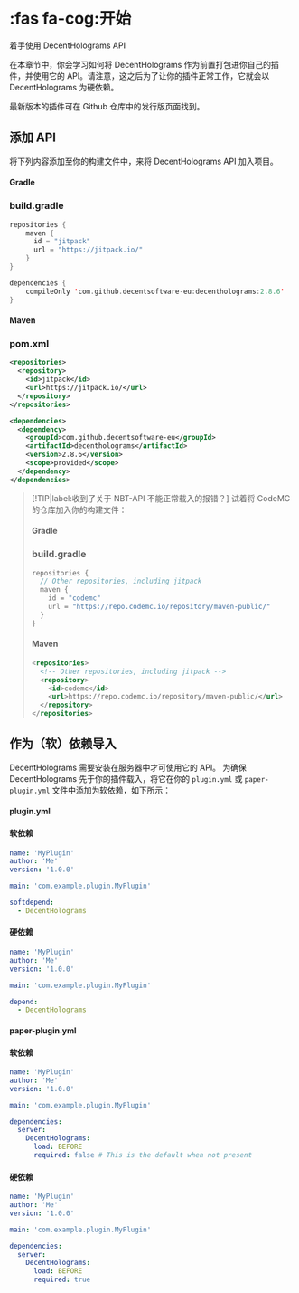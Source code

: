 # :fas fa-cog:开始
着手使用 DecentHolograms API

在本章节中，你会学习如何将 DecentHolograms 作为前置打包进你自己的插件，并使用它的 API。请注意，这之后为了让你的插件正常工作，它就会以 DecentHolograms 为硬依赖。

最新版本的插件可在 Github 仓库中的发行版页面找到。

## 添加 API

将下列内容添加至你的构建文件中，来将 DecentHolograms API 加入项目。

<!-- tabs:start -->

#### **Gradle**

### build.gradle
```Kotlin
repositories {
    maven { 
      id = "jitpack"
      url = "https://jitpack.io/"
    }
}

depencencies {
    compileOnly 'com.github.decentsoftware-eu:decentholograms:2.8.6'
}
```

#### **Maven**

### pom.xml

```XML
<repositories>
  <repository>
    <id>jitpack</id>
    <url>https://jitpack.io/</url>
  </repository>
</repositories>

<dependencies>
  <dependency>
    <groupId>com.github.decentsoftware-eu</groupId>
    <artifactId>decentholograms</artifactId>
    <version>2.8.6</version>
    <scope>provided</scope>
  </dependency>
</dependencies>
```

<!-- tabs:end -->

> [!TIP|label:收到了关于 NBT-API 不能正常载入的报错？]
> 试着将 CodeMC 的仓库加入你的构建文件：
> <!-- tabs:start -->
>
> #### **Gradle**
> 
> ### build.gradle
>
> ```Kotlin
> repositories {
>   // Other repositories, including jitpack
>   maven {
>     id = "codemc"
>     url = "https://repo.codemc.io/repository/maven-public/"
>   }
> }
> ```
>
> #### **Maven**
> 
> ```XML
> <repositories>
>   <!-- Other repositories, including jitpack -->
>   <repository>
>     <id>codemc</id>
>     <url>https://repo.codemc.io/repository/maven-public/</url>
>   </repository>
> </repositories>
> ```
> 
> <!-- tabs:end -->

## 作为（软）依赖导入

DecentHolograms 需要安装在服务器中才可使用它的 API。
为确保 DecentHolograms 先于你的插件载入，将它在你的 `plugin.yml` 或 `paper-plugin.yml` 文件中添加为软依赖，如下所示：

<!-- tabs:start -->

#### **plugin.yml**

<!-- tabs:start -->

#### **软依赖**

```YAML
name: 'MyPlugin'
author: 'Me'
version: '1.0.0'

main: 'com.example.plugin.MyPlugin'

softdepend:
  - DecentHolograms
```

#### **硬依赖**

```YAML
name: 'MyPlugin'
author: 'Me'
version: '1.0.0'

main: 'com.example.plugin.MyPlugin'

depend:
  - DecentHolograms
```

<!-- tabs:end -->

#### **paper-plugin.yml**

<!-- tabs:start -->

#### **软依赖**

```YAML
name: 'MyPlugin'
author: 'Me'
version: '1.0.0'

main: 'com.example.plugin.MyPlugin'

dependencies:
  server:
    DecentHolograms:
      load: BEFORE
      required: false # This is the default when not present
```

#### **硬依赖**

```YAML
name: 'MyPlugin'
author: 'Me'
version: '1.0.0'

main: 'com.example.plugin.MyPlugin'

dependencies:
  server:
    DecentHolograms:
      load: BEFORE
      required: true
```

<!-- tabs:end -->

<!-- tabs:end -->
